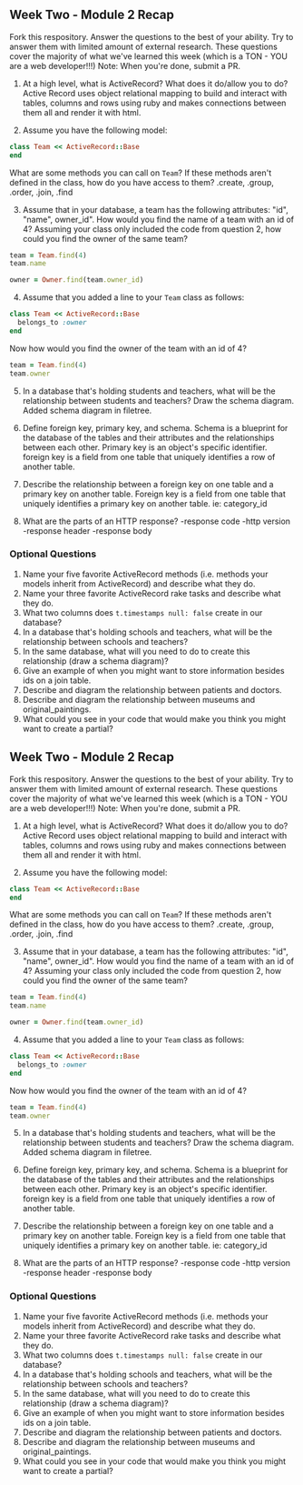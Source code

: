 ## Week Two - Module 2 Recap

Fork this respository. Answer the questions to the best of your ability. Try to answer them with limited amount of external research. These questions cover the majority of what we've learned this week (which is a TON - YOU are a web developer!!!)
Note: When you're done, submit a PR.

1. At a high level, what is ActiveRecord? What does it do/allow you to do?
  Active Record uses object relational mapping to build and interact with tables, columns and rows using ruby and makes connections between them all and render it with html.

2. Assume you have the following model:

```ruby
class Team << ActiveRecord::Base
end
```

What are some methods you can call on `Team`? If these methods aren't defined in the class, how do you have access to them?
.create, .group, .order, .join, .find

3. Assume that in your database, a team has the following attributes: "id", "name", owner_id". How would you find the name of a team with an id of 4? Assuming your class only included the code from question 2, how could you find the owner of the same team?
```ruby
team = Team.find(4)
team.name

owner = Owner.find(team.owner_id)
```
4. Assume that you added a line to your `Team` class as follows:

```ruby
class Team << ActiveRecord::Base
  belongs_to :owner
end
```

Now how would you find the owner of the team with an id of 4?

  ```ruby
  team = Team.find(4)
  team.owner
  ```

5. In a database that's holding students and teachers, what will be the relationship between students and teachers? Draw the schema diagram.
  Added schema diagram in filetree.

6. Define foreign key, primary key, and schema.
  Schema is a blueprint for the database of the tables and their attributes and the relationships between each other. Primary key is an object's specific identifier. foreign key is a field from one table that uniquely identifies a row of another table.

7. Describe the relationship between a foreign key on one table and a primary key on another table.
  Foreign key is a field from one table that uniquely identifies a primary key on another table. ie: category_id

8. What are the parts of an HTTP response?
  -response code
  -http version
  -response header
  -response body


### Optional Questions

1. Name your five favorite ActiveRecord methods (i.e. methods your models inherit from ActiveRecord) and describe what they do.
2. Name your three favorite ActiveRecord rake tasks and describe what they do.
3. What two columns does `t.timestamps null: false` create in our database?
4. In a database that's holding schools and teachers, what will be the relationship between schools and teachers?
5. In the same database, what will you need to do to create this relationship (draw a schema diagram)?
6. Give an example of when you might want to store information besides ids on a join table.
7. Describe and diagram the relationship between patients and doctors.
8. Describe and diagram the relationship between museums and original_paintings.
9. What could you see in your code that would make you think you might want to create a partial?
## Week Two - Module 2 Recap

Fork this respository. Answer the questions to the best of your ability. Try to answer them with limited amount of external research. These questions cover the majority of what we've learned this week (which is a TON - YOU are a web developer!!!)
Note: When you're done, submit a PR.

1. At a high level, what is ActiveRecord? What does it do/allow you to do?
  Active Record uses object relational mapping to build and interact with tables, columns and rows using ruby and makes connections between them all and render it with html.

2. Assume you have the following model:

```ruby
class Team << ActiveRecord::Base
end
```

What are some methods you can call on `Team`? If these methods aren't defined in the class, how do you have access to them?
.create, .group, .order, .join, .find

3. Assume that in your database, a team has the following attributes: "id", "name", owner_id". How would you find the name of a team with an id of 4? Assuming your class only included the code from question 2, how could you find the owner of the same team?
```ruby
team = Team.find(4)
team.name

owner = Owner.find(team.owner_id)
```
4. Assume that you added a line to your `Team` class as follows:

```ruby
class Team << ActiveRecord::Base
  belongs_to :owner
end
```

Now how would you find the owner of the team with an id of 4?

  ```ruby
  team = Team.find(4)
  team.owner
  ```

5. In a database that's holding students and teachers, what will be the relationship between students and teachers? Draw the schema diagram.
  Added schema diagram in filetree.

6. Define foreign key, primary key, and schema.
  Schema is a blueprint for the database of the tables and their attributes and the relationships between each other. Primary key is an object's specific identifier. foreign key is a field from one table that uniquely identifies a row of another table.

7. Describe the relationship between a foreign key on one table and a primary key on another table.
  Foreign key is a field from one table that uniquely identifies a primary key on another table. ie: category_id

8. What are the parts of an HTTP response?
  -response code
  -http version
  -response header
  -response body


### Optional Questions

1. Name your five favorite ActiveRecord methods (i.e. methods your models inherit from ActiveRecord) and describe what they do.
2. Name your three favorite ActiveRecord rake tasks and describe what they do.
3. What two columns does `t.timestamps null: false` create in our database?
4. In a database that's holding schools and teachers, what will be the relationship between schools and teachers?
5. In the same database, what will you need to do to create this relationship (draw a schema diagram)?
6. Give an example of when you might want to store information besides ids on a join table.
7. Describe and diagram the relationship between patients and doctors.
8. Describe and diagram the relationship between museums and original_paintings.
9. What could you see in your code that would make you think you might want to create a partial?
